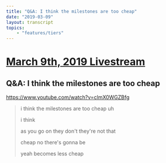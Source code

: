 ```yaml
---
title: "Q&A: I think the milestones are too cheap"
date: "2019-03-09"
layout: transcript
topics:
    - "features/tiers"
---
```

# [March 9th, 2019 Livestream](../2019-03-09.md)
## Q&A: I think the milestones are too cheap
https://www.youtube.com/watch?v=clmX0WGZBfg
> i think the milestones are too cheap uh
> 
> i think
> 
> as you go on they don't they're not that
> 
> cheap no there's gonna be
> 
> yeah becomes less cheap
> 
